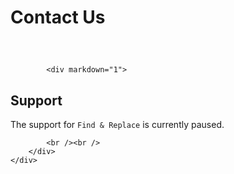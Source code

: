 # Contact Us

<div class="container" style="margin-top: 60px;">
	<div class="row">
		<div class="col-lg-8 order-2 order-lg-1 wow slideInLeft">
	
			<div markdown="1">
## Support

The  support for `Find & Replace` is currently paused.

			<br /><br />
		</div>
	</div>
</div>

